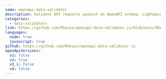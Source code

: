 ```yaml
---
name: openapi-data-validator
description: Validate API requests against an OpenAPI schema. Lightweight, focused, and integrates with any framework
categories:
  - data-validators
link: https://github.com/Rhosys/openapi-data-validator.js/blob/main/README.md
languages:
  node: true
  javascript: true
github: https://github.com/Rhosys/openapi-data-validator.js
openApiVersions:
  v2: false
  v3: true
  v3_1: false
  v4: false
---
```

